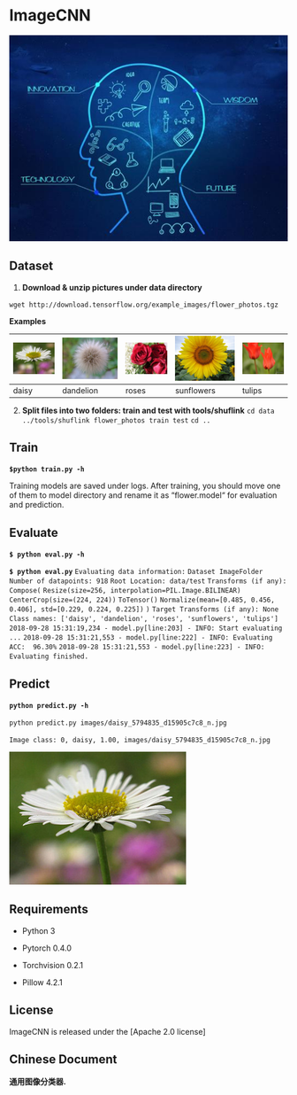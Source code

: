 ImageCNN
====

![](images/transform.jpg)

Dataset
----
1. **Download & unzip pictures under data directory**


```
wget http://download.tensorflow.org/example_images/flower_photos.tgz
```
**Examples**

| ![](images/daisy_5794835_d15905c7c8_n.jpg) | ![](images/dandelion_144040769_c5b805f868.jpg) | ![](images/roses_568715474_bdb64ccc32.jpg ) | ![](images/sunflowers_40410814_fba3837226_n.jpg) | ![](images/tulips_4838669164_ffb6f67139.jpg) |
| ------------------------------------------ | ---------------------------------------------- | ------------------------------------------- | ------------------------------------------------ | -------------------------------------------- |
| daisy                                          | dandelion                                              |roses                                           |sunflowers                                                |tulips                                           |

2. **Split files into two folders: train and test with tools/shuflink**
`cd data`
`../tools/shuflink flower_photos train test`
`cd ..`



Train
----

**`$python train.py -h`**

Training models are saved under logs.  After training, you should move one of them to model directory and rename it as “flower.model“ for evaluation and prediction.



Evaluate
----

**`$ python eval.py -h`**

**`$ python eval.py`** 
`Evaluating data information:`
`Dataset ImageFolder`
    `Number of datapoints: 918`
    `Root Location: data/test`
    `Transforms (if any): Compose(`
                             `Resize(size=256, interpolation=PIL.Image.BILINEAR)`
                             `CenterCrop(size=(224, 224))`
                             `ToTensor()`
                             `Normalize(mean=[0.485, 0.456, 0.406], std=[0.229, 0.224, 0.225])`
                         `)`
    `Target Transforms (if any): None`
`Class names: ['daisy', 'dandelion', 'roses', 'sunflowers', 'tulips']`
`2018-09-28 15:31:19,234 - model.py[line:203] - INFO: Start evaluating ...`
`2018-09-28 15:31:21,553 - model.py[line:222] - INFO: Evaluating ACC:  96.30%`
`2018-09-28 15:31:21,553 - model.py[line:223] - INFO: Evaluating finished.`

Predict
----

**`python predict.py -h`**

`python predict.py images/daisy_5794835_d15905c7c8_n.jpg` 

`Image class: 0, daisy, 1.00, images/daisy_5794835_d15905c7c8_n.jpg`

![](images/daisy_5794835_d15905c7c8_n.jpg)

Requirements
----

- Python 3

- Pytorch 0.4.0

- Torchvision 0.2.1

- Pillow 4.2.1



License
----

ImageCNN is released under the [Apache 2.0 license]



Chinese Document
----
**通用图像分类器.**


